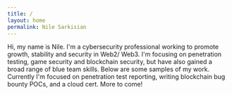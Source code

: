 ```yaml
---
title: /
layout: home
permalink: Nile Sarkisian
---
```


Hi, my name is Nile. I'm a cybersecurity professional working to promote growth, stability and security in Web2/ Web3. I'm focusing on penetration testing, game security and blockchain security, but have also gained a broad range of blue team skills. Below are some samples of my work. Currently I'm focused on penetration test reporting, writing blockchain bug bounty POCs, and a cloud cert. More to come!
